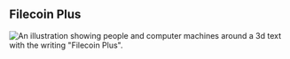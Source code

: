 ## Filecoin Plus

![An illustration showing people and computer machines around a 3d text with the writing "Filecoin Plus".](https://miro.medium.com/max/1838/0*9me80hqH43PBt21y)
